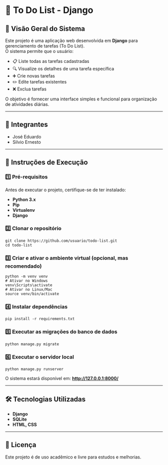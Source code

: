 # 📝 To Do List - Django

## 📌 Visão Geral do Sistema
Este projeto é uma aplicação web desenvolvida em **Django** para gerenciamento de tarefas (To Do List).  
O sistema permite que o usuário:
- 📋 Liste todas as tarefas cadastradas
- 🔍 Visualize os detalhes de uma tarefa específica
- ➕ Crie novas tarefas
- ✏️ Edite tarefas existentes
- ❌ Exclua tarefas

O objetivo é fornecer uma interface simples e funcional para organização de atividades diárias.

---

## 👥 Integrantes
- José Eduardo  
- Silvio Ernesto

---

## 🚀 Instruções de Execução

### 1️⃣ Pré-requisitos
Antes de executar o projeto, certifique-se de ter instalado:
- **Python 3.x**
- **Pip** 
- **Virtualenv** 
- **Django** 

### 2️⃣ Clonar o repositório
```
git clone https://github.com/usuario/todo-list.git
cd todo-list
```

### 3️⃣ Criar e ativar o ambiente virtual (opcional, mas recomendado)
```
python -m venv venv
# Ativar no Windows
venv\Scripts\activate
# Ativar no Linux/Mac
source venv/bin/activate
```

### 4️⃣ Instalar dependências
```
pip install -r requirements.txt
```

### 5️⃣ Executar as migrações do banco de dados
```
python manage.py migrate
```

### 6️⃣ Executar o servidor local
```
python manage.py runserver
```
O sistema estará disponível em: **http://127.0.0.1:8000/**

---

## 🛠 Tecnologias Utilizadas
- **Django** 
- **SQLite** 
- **HTML, CSS**

---

## 📜 Licença
Este projeto é de uso acadêmico e livre para estudos e melhorias.
